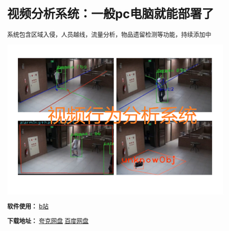 # 视频分析系统：一般pc电脑就能部署了
系统包含区域入侵，人员越线，流量分析，物品遗留检测等功能，持续添加中

![功能](https://github.com/yemuzi/event-detection/blob/main/demo/function.png) 

**软件使用：**  [b站](https://www.bilibili.com/video/BV1mnGDeyEMS/)

**下载地址：**  [夸克网盘](https://pan.quark.cn/s/14abf5477d35) [百度网盘](https://pan.baidu.com/s/19MtSyIRwQ5dFczE1q_IfcA?pwd=b9wb )

